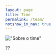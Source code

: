 ```yaml
---
layout: page
title: Time
permalink: /team/
notshow_in_nav: true
---
```


!["Sobre o time"](../assets/imgs/team-400.png "Sobre o time")

??
